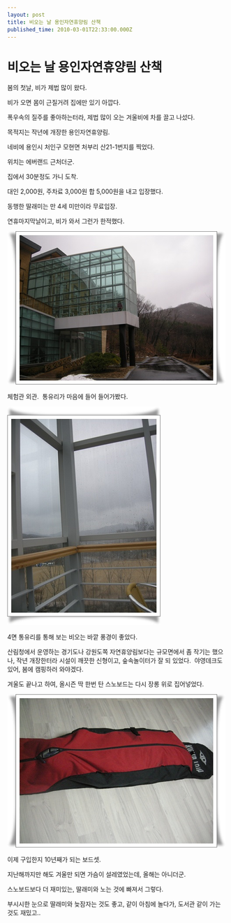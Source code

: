 ```yaml
---
layout: post
title: 비오는 날 용인자연휴양림 산책
published_time: 2010-03-01T22:33:00.000Z
---
```


# 비오는 날 용인자연휴양림 산책


봄의 첫날, 비가 제법 많이 왔다.

비가 오면 몸이 근질거려 집에만 있기 아깝다.

폭우속의 질주를 좋아하는터라, 제법 많이 오는 겨울비에 차를 끌고 나섰다.

목적지는 작년에 개장한 용인자연휴양림.

네비에 용인시 처인구 모현면 처부리 산21-1번지를 찍었다.

위치는 에버랜드 근처더군.

집에서 30분정도 가니 도착.

대인 2,000원, 주차료 3,000원 합 5,000원을 내고 입장했다.

동행한 딸래미는 만 4세 미만이라 무료입장.

연휴마지막날이고, 비가 와서 그런가 한적했다.

![](../pds/201003/01/80/a0109780_4b8bbfa26f6c7.jpg)

체험관 외관.  통유리가 마음에 들어 들어가봤다.

![](../pds/201003/01/80/a0109780_4b8bbebf3befe.jpg)

4면 통유리를 통해 보는 비오는 바깥 풍경이 좋았다.

산림청에서 운영하는 경기도나 강원도쪽 자연휴양림보다는 규모면에서 좀 작기는 했으나, 작년 개장한터라 시설이 깨끗한 신형이고, 숲속놀이터가 잘 되 있었다.  야영데크도 있어, 봄에 캠핑하러 와야겠다.

겨울도 끝나고 하여, 올시즌 딱 한번 탄 스노보드는 다시 장롱 위로 집어넣었다.

![](../pds/201002/27/80/a0109780_4b89091682aac.jpg)

이제 구입한지 10년째가 되는 보드셋.

지난해까지만 해도 겨울만 되면 가슴이 설레였었는데, 올해는 아니더군.

스노보드보다 더 재미있는, 딸래미와 노는 것에 빠져서 그렇다.

부시시한 눈으로 딸래미와 늦잠자는 것도 좋고, 같이 아침에 놀다가, 도서관 같이 가는 것도 재밌고..

